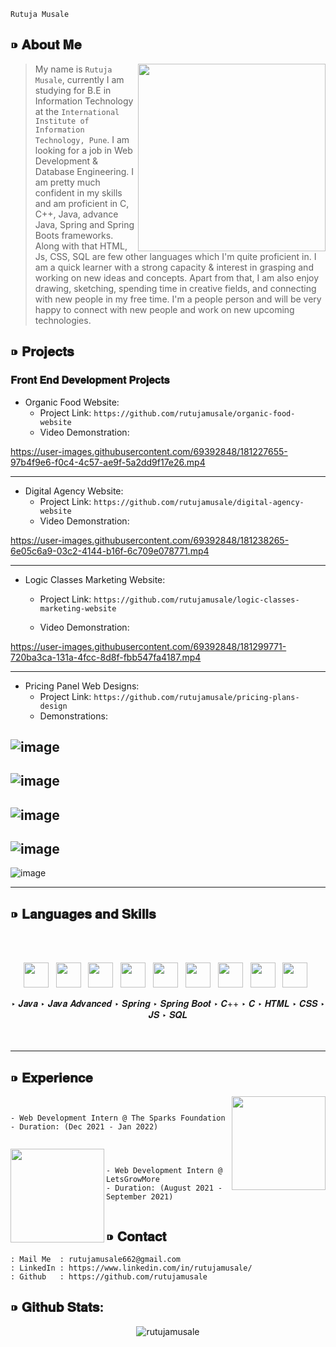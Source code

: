 `Rutuja Musale`



## ⁍ 𝐀𝐛𝐨𝐮𝐭 𝐌𝐞


<p>
    <a><img align='right' height='300px' src="https://user-images.githubusercontent.com/69392848/180941294-fc5ae585-5019-4532-acf9-884045f69866.png"></a>
</p>

> My name is `Rutuja Musale`, currently I am studying for B.E in Information Technology at the `International Institute of Information Technology, Pune`. 
> I am looking for a job in Web Development & Database Engineering. 
> I am pretty much confident in my skills and am proficient in C, C++, Java, advance Java, Spring and Spring Boots frameworks.  
> Along with that HTML, Js, CSS, SQL are few other languages which I'm quite proficient in.
> I am a quick learner with a strong capacity & interest in grasping and working on new ideas and concepts. 
> Apart from that, I am also enjoy drawing, sketching, spending time in creative fields, and connecting with new people in my free time. 
> I'm a people person and will be very happy to connect with new people and work on new upcoming technologies.

## ⁍ 𝐏𝐫𝐨𝐣𝐞𝐜𝐭𝐬

### 𝐅𝐫𝐨𝐧𝐭 𝐄𝐧𝐝 𝐃𝐞𝐯𝐞𝐥𝐨𝐩𝐦𝐞𝐧𝐭 𝐏𝐫𝐨𝐣𝐞𝐜𝐭𝐬

- Organic Food Website: 
    - Project Link: `https://github.com/rutujamusale/organic-food-website`
    - Video Demonstration:

https://user-images.githubusercontent.com/69392848/181227655-97b4f9e6-f0c4-4c57-ae9f-5a2dd9f17e26.mp4

---

- Digital Agency Website:
    - Project Link: `https://github.com/rutujamusale/digital-agency-website`
    - Video Demonstration:
   
https://user-images.githubusercontent.com/69392848/181238265-6e05c6a9-03c2-4144-b16f-6c709e078771.mp4

---

- Logic Classes Marketing Website:
    - Project Link: `https://github.com/rutujamusale/logic-classes-marketing-website`



    - Video Demonstration:
    


https://user-images.githubusercontent.com/69392848/181299771-720ba3ca-131a-4fcc-8d8f-fbb547fa4187.mp4




---

- Pricing Panel Web Designs:
    - Project Link: `https://github.com/rutujamusale/pricing-plans-design`
    - Demonstrations:
    
![image](https://user-images.githubusercontent.com/69392848/181257044-ac1b53d2-1518-4615-9fd1-9b9a42d87597.png)
---
![image](https://user-images.githubusercontent.com/69392848/181257079-ab9bf455-5cb5-468f-8f7d-d95bf3519cf3.png)
---
![image](https://user-images.githubusercontent.com/69392848/181257111-bfd53907-d1ee-4652-81dc-309e3e1aeae4.png)
---
![image](https://user-images.githubusercontent.com/69392848/181258085-dc66c651-f514-402d-a27a-cd892b90214f.png)
---
![image](https://user-images.githubusercontent.com/69392848/181257161-73a43926-ccc6-4622-a071-2dd5f6b93db9.png)

---

## ⁍ 𝐋𝐚𝐧𝐠𝐮𝐚𝐠𝐞𝐬 𝐚𝐧𝐝 𝐒𝐤𝐢𝐥𝐥𝐬

<br>
<br>
<p align='center'>
    <a><img height="40" src="https://user-images.githubusercontent.com/69392848/181264451-67b1a30a-5060-42bf-a28e-35605ac2f993.svg"></a>&nbsp;&nbsp;
    <a><img height="40" src="https://user-images.githubusercontent.com/69392848/181264466-cab9c792-a607-4b15-9a2d-60a59b67a46a.png"></a>&nbsp;&nbsp;
    <a><img height="40" src="https://user-images.githubusercontent.com/69392848/181265733-220029d0-f734-4e92-a669-344b990689ca.jpg"></a>&nbsp;&nbsp;
    <a><img height="40" src="https://user-images.githubusercontent.com/69392848/181264431-94951b48-697a-4b5e-9a76-563f5dd8ff8d.svg"></a>&nbsp;&nbsp;
    <a><img height="40" src="https://user-images.githubusercontent.com/69392848/181264476-32f76cba-d721-45e4-800a-32f0791db7c0.svg"></a>&nbsp;&nbsp;
    <a><img height="40" src="https://user-images.githubusercontent.com/69392848/181264441-dbd3cc60-7a51-4190-bd36-9fcea54810d4.svg"></a>&nbsp;&nbsp;
    <a><img height="40" src="https://user-images.githubusercontent.com/69392848/181264444-6e3d3587-7fc5-41c2-abe0-442aeadd6bec.svg"></a>&nbsp;&nbsp;
    <a><img height="40" src="https://user-images.githubusercontent.com/69392848/181264454-31fab193-cecb-4aa8-88bc-6664c2a55dee.svg"></a>&nbsp;&nbsp;
    <a><img height="40" src="https://user-images.githubusercontent.com/69392848/181264470-b39d5081-8bb3-4bfc-bdde-d4273084eb6a.svg"></a>&nbsp;&nbsp;
</p>

<div align="center">
‣ 𝑱𝒂𝒗𝒂 
‣ 𝑱𝒂𝒗𝒂 𝑨𝒅𝒗𝒂𝒏𝒄𝒆𝒅 
‣ 𝑺𝒑𝒓𝒊𝒏𝒈  
‣ 𝑺𝒑𝒓𝒊𝒏𝒈 𝑩𝒐𝒐𝒕 
‣ 𝑪++ 
‣ 𝑪 
‣ 𝑯𝑻𝑴𝑳 
‣ 𝑪𝑺𝑺  
‣ 𝑱𝑺 
‣ 𝑺𝑸𝑳 
<br>
</div>
<br>
<br>

---

## ⁍ 𝐄𝐱𝐩𝐞𝐫𝐢𝐞𝐧𝐜𝐞

<p>
    <a><img align='right' height='150px' src="https://user-images.githubusercontent.com/69392848/181297201-58dbeca9-4ea7-448f-868a-1c4700803b2c.png"></a>
</p>

```


- Web Development Intern @ The Sparks Foundation
- Duration: (Dec 2021 - Jan 2022)


```

<p>
    <a><img align='left' height='150px' src="https://user-images.githubusercontent.com/69392848/181297324-86920872-c072-4b8f-b721-620c82efb3bf.png"></a>
</p>

```


- Web Development Intern @ LetsGrowMore
- Duration: (August 2021 - September 2021)


```

## ⁍ 𝐂𝐨𝐧𝐭𝐚𝐜𝐭

```
: Mail Me  : rutujamusale662@gmail.com
: LinkedIn : https://www.linkedin.com/in/rutujamusale/
: Github   : https://github.com/rutujamusale  
```
## ⁍ 𝐆𝐢𝐭𝐡𝐮𝐛 𝐒𝐭𝐚𝐭𝐬:

<p align="center"><img align="center" src="https://github-readme-stats.vercel.app/api/top-langs?username=rutujamusale&show_icons=true&locale=en&layout=compact" alt="rutujamusale" /></p>
